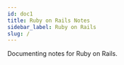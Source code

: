 ```yaml
---
id: doc1
title: Ruby on Rails Notes
sidebar_label: Ruby on Rails
slug: /
---
```


Documenting notes for Ruby on Rails.